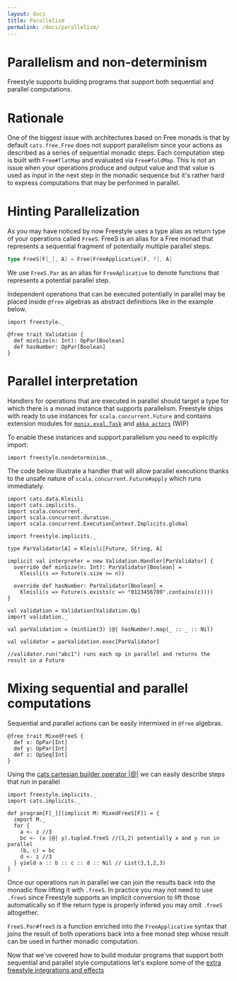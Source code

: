 ```yaml
---
layout: docs
title: Parallelism
permalink: /docs/parallelism/
---
```


# Parallelism and non-determinism

Freestyle supports building programs that support both sequential and parallel computations.

# Rationale

One of the biggest issue with architectures based on Free monads is that by default `cats.free.Free` does not support parallelism since your actions as described as a series of sequential monadic steps. Each computation step is built with `Free#flatMap` and evaluated via `Free#foldMap`.
This is not an issue when your operations produce and output value and that value is used as input in the next step in the monadic sequence but it's rather hard to express computations that may be performed in parallel.

# Hinting Parallelization

As you may have noticed by now Freestyle uses a type alias as return type of your operations called `FreeS`.
FreeS is an alias for a Free monad that represents a sequential fragment of potentially multiple parallel steps.

```scala
type FreeS[F[_], A] = Free[FreeApplicative[F, ?], A]
```

We use `FreeS.Par` as an alias for `FreeAplicative` to denote functions that represents a potential parallel step.

Independent operations that can be executed potentially in parallel may be placed inside `@free` algebras as abstract definitions like in the example below.

```tut:book
import freestyle._

@free trait Validation {
  def minSize(n: Int): OpPar[Boolean]
  def hasNumber: OpPar[Boolean]
}
```

# Parallel interpretation

Handlers for operations that are executed in parallel should target a type for which there is a monad instance that supports parallelism.
Freestyle ships with ready to use instances for `scala.concurrent.Future` and contains extension modules for [`monix.eval.Task`](https://monix.io/docs/2x/eval/task.html) and [`akka actors`](http://akka.io/) (WIP)

To enable these instances and support parallelism you need to explicitly import:

```tut:book
import freestyle.nondeterminism._
```

The code below illustrate a handler that will allow parallel executions thanks to the unsafe nature of `scala.concurrent.Future#apply` which runs immediately.

```tut:book
import cats.data.Kleisli
import cats.implicits._
import scala.concurrent._
import scala.concurrent.duration._
import scala.concurrent.ExecutionContext.Implicits.global

import freestyle.implicits._

type ParValidator[A] = Kleisli[Future, String, A]

implicit val interpreter = new Validation.Handler[ParValidator] {
  override def minSize(n: Int): ParValidator[Boolean] =
    Kleisli(s => Future(s.size >= n))

  override def hasNumber: ParValidator[Boolean] =
    Kleisli(s => Future(s.exists(c => "0123456789".contains(c))))
}

val validation = Validation[Validation.Op]
import validation._

val parValidation = (minSize(3) |@| hasNumber).map(_ :: _ :: Nil)

val validator = parValidation.exec[ParValidator]

//validator.run("abc1") runs each op in parallel and returns the result in a Future
```

# Mixing sequential and parallel computations

Sequential and parallel actions can be easily intermixed in `@free` algebras.

```tut:book
@free trait MixedFreeS {
  def x: OpPar[Int]
  def y: OpPar[Int]
  def z: OpSeq[Int]
}
```

Using the [cats cartesian builder operator \|@\|](http://eed3si9n.com/herding-cats/Cartesian.html#The+Applicative+Style) we can easily describe steps that run in parallel

```tut:book
import freestyle.implicits._
import cats.implicits._

def program[F[_]](implicit M: MixedFreeS[F]) = {
  import M._
  for {
    a <- z //3
    bc <- (x |@| y).tupled.freeS //(1,2) potentially x and y run in parallel
	(b, c) = bc
	d <- z //3
  } yield a :: b :: c :: d :: Nil // List(3,1,2,3)
}
```

Once our operations run in parallel we can join the results back into the monadic flow lifting it with `.freeS`.
In practice you may not need to use `.freeS` since Freestyle supports an implicit conversion to lift those automatically so if the return type is properly infered you may omit `.freeS` altogether.

`FreeS.Par#freeS` is a function enriched into the `FreeApplicative` syntax that joins the result of both operations back
into a free monad step whose result can be used in further monadic computation.

Now that we've covered how to build modular programs that support both sequential and parallel style computations let's explore some of the [extra freestyle integrations and effects](/docs/effects)
